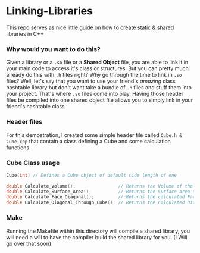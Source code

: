 # Linking-Libraries
This repo serves as nice little guide on how to create static & shared libraries in C++

### Why would you want to do this?
Given a library or a `.so` file or a **Shared Object** file, you are able to link it in your main code to access it's class or structures. But you can pretty much already do this with `.h` files right? Why go through the time to link in `.so` files? Well, let's say that you want to use your friend's *amazing* class hashtable library but don't want take a bundle of `.h` files and stuff them into your project. That's where `.so` files come into play. Having those header files be compiled into one shared object file allows you to simply link in your friend's hashtable class

### Header files
For this demostration, I created some simple header file called `Cube.h & Cube.cpp` that contain a class defining a Cube and some calculation functions. 

### Cube Class usage

```C
Cube(int) // Defines a Cube object of default side length of one

double Calculate_Volume();                // Returns the Volume of the cube
double Calculate_Surface_Area();          // Returns the Surface area of the cube
double Calculate_Face_Diagonal();         // Returns the calculated Face Diagonal of the cube
double Calculate_Diagonal_Through_Cube(); // Returns the Calculated Diagonal through the cube
```

### 

### Make
Running the Makefile within this directory will compile a shared library, you will need a will to have the compiler build the shared library for you. (I Will go over that soon)